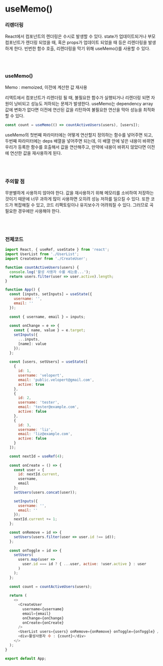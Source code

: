 # useMemo()

### 리렌더링

React에서 컴포넌트의 렌더링은 수시로 발생할 수 있다. state가 업데이트되거나 부모 컴포넌트가 렌더링 되었을 때, 혹은 props가 업데이트 되었을 때 등은 리렌더링을 발생하게 한다. 빈번한 함수 호출, 리렌더링을 막기 위해 useMemo()를 사용할 수 있다.

</br>

</br>

 ### useMemo()

Memo : memoized, 이전에 계산한 값 재사용

리액트에서 컴포넌트가 리렌더링 될 때, 불필요한 함수가 실행되거나 리렌더링 되면 자원이 낭비되고 성능도 저하되는 문제가 발생한다. useMemo는 dependency array 값에 변화가 없다면 이전에 연산된 값을 리턴하여 불필요한 연산을 막아 성능을 최적화할 수 있다.

```javascript
const count = useMemo(() => countActiveUsers(users), [users]);
```

useMemo의 첫번째 파라미터에는 어떻게 연산할지 정의하는 함수를 넣어주면 되고, 두번째 파라미터에는 deps 배열을 넣어주면 되는데, 이 배열 안에 넣은 내용이 바뀌면 우리가 등록한 함수를 호출해서 값을 연산해주고, 만약에 내용이 바뀌지 않았다면 이전에 연산한 값을 재사용하게 된다.

</br>

</br>

### 주의할 점

무분별하게 사용하지 않아야 한다. 값을 재사용하기 위해 메모리를 소비하여 저장하는 것이기 때문에 너무 과하게 많이 사용하면 오히려 성능 저하를 일으킬 수 있다. 또한 코드가 복잡해질 수 있고, 코드 리팩토링이나 유지보수가 어려워질 수 있다. 그러므로 곡 필요한 경우에만 사용해야 한다.

</br>

</br>

### 전체코드

```javascript
import React, { useRef, useState } from 'react';
import UserList from './UserList';
import CreateUser from './CreateUser';

function countActiveUsers(users) {
  console.log('활성 사용자 수를 세는중...');
  return users.filter(user => user.active).length;
}

function App() {
  const [inputs, setInputs] = useState({
    username: '',
    email: ''
  });
    
  const { username, email } = inputs;
    
  const onChange = e => {
    const { name, value } = e.target;
    setInputs({
      ...inputs,
      [name]: value
    });
  };
    
  const [users, setUsers] = useState([
    {
      id: 1,
      username: 'velopert',
      email: 'public.velopert@gmail.com',
      active: true
    },
    {
      id: 2,
      username: 'tester',
      email: 'tester@example.com',
      active: false
    },
    {
      id: 3,
      username: 'liz',
      email: 'liz@example.com',
      active: false
    }
  ]);

  const nextId = useRef(4);
    
  const onCreate = () => {
    const user = {
      id: nextId.current,
      username,
      email
    };
    setUsers(users.concat(user));

    setInputs({
      username: '',
      email: ''
    });
    nextId.current += 1;
  };

  const onRemove = id => {
    setUsers(users.filter(user => user.id !== id));
  };
    
  const onToggle = id => {
    setUsers(
      users.map(user =>
        user.id === id ? { ...user, active: !user.active } : user
      )
    );
  };
    
  const count = countActiveUsers(users);
    
  return (
    <>
      <CreateUser
        username={username}
        email={email}
        onChange={onChange}
        onCreate={onCreate}
      />
      <UserList users={users} onRemove={onRemove} onToggle={onToggle} />
      <div>활성사용자 수 : {count}</div>
    </>
  );
}

export default App;
```

